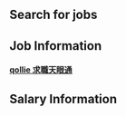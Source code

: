 ## Search for jobs
####

## Job Information
#### [qollie 求職天眼通](https://www.qollie.com/)


## Salary Information




